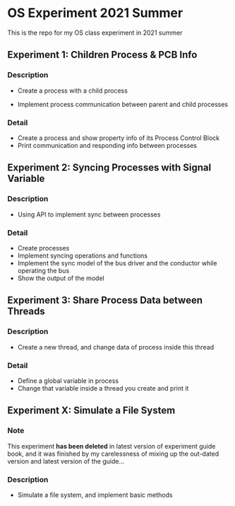 # OS Experiment 2021 Summer
This is the repo for my OS class experiment in 2021 summer

## Experiment 1: Children Process & PCB Info

### Description

- Create a process with a child process

- Implement process communication between parent and child processes

### Detail

- Create a process and show property info of its Process Control Block
- Print communication and responding info between processes

## Experiment 2: Syncing Processes with Signal Variable

### Description

- Using API to implement sync between processes

### Detail

- Create processes
- Implement syncing operations and functions
- Implement the sync model of the bus driver and the conductor while operating the bus
- Show the output of the model

## Experiment 3: Share Process Data between Threads

### Description

- Create a new thread, and change data of process inside this thread

### Detail

- Define a global variable in process
- Change that variable inside a thread you create and print it

## Experiment X: Simulate a File System

### Note
This experiment **has been deleted**  in latest version of experiment guide book, and it was finished by my carelessness of mixing up the out-dated version and latest version of the guide...

### Description
- Simulate a file system, and implement basic methods
